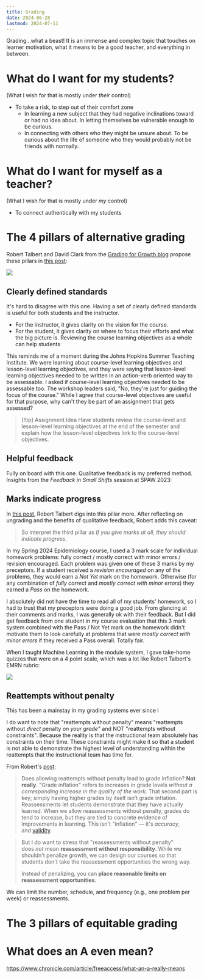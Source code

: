 ```yaml
---
title: Grading
date: 2024-06-28
lastmod: 2024-07-11
---
```


Grading...what a beast! It is an immense and complex topic that touches on learner motivation, what it means to be a good teacher, and everything in between.

# What do I want for my students?

(What I wish for that is mostly under *their* control)
- To take a risk, to step out of their comfort zone
    - In learning a new subject that they had negative inclinations toward or had no idea about. In letting themselves be vulnerable enough to be curious.
    - In connecting with others who they might be unsure about. To be curious about the life of someone who they would probably not be friends with normally.

# What do I want for myself as a teacher?

(What I wish for that is mostly under *my* control)
- To connect authentically with my students

# The 4 pillars of alternative grading

Robert Talbert and David Clark from the [Grading for Growth blog](https://gradingforgrowth.com) propose these pillars in [this post](https://gradingforgrowth.com/p/finding-common-ground-with-grading):

![](https://substackcdn.com/image/fetch/w_1456,c_limit,f_webp,q_auto:good,fl_progressive:steep/https%3A%2F%2Fbucketeer-e05bbc84-baa3-437e-9518-adb32be77984.s3.amazonaws.com%2Fpublic%2Fimages%2Ff7ba09f7-ec7d-4ebc-83d3-58cb389d731f_831x426.png)
## Clearly defined standards

It's hard to disagree with this one. Having a set of clearly defined standards is useful for both students and the instructor.
- For the instructor, it gives clarity on the vision for the course.
- For the student, it gives clarity on where to focus their efforts and what the big picture is. Reviewing the course learning objectives as a whole can help students 

This reminds me of a moment during the Johns Hopkins Summer Teaching Institute. We were learning about course-level learning objectives and lesson-level learning objectives, and they were saying that lesson-level learning objectives needed to be written in an action-verb oriented way to be assessable. I asked if course-level learning objectives needed to be assessable too. The workshop leaders said, "No, they're just for guiding the focus of the course." While I agree that course-level objectives are useful for that purpose, why can't they be part of an assignment that gets assessed?

> [!tip] Assignment Idea
> Have students review the course-level and lesson-level learning objectives at the end of the semester and explain how the lesson-level objectives link to the course-level objectives.

## Helpful feedback

Fully on board with this one. Qualitative feedback is my preferred method. Insights from the *Feedback in Small Shifts* session at SPAW 2023:

## Marks indicate progress

In [this post](https://gradingforgrowth.com/p/giving-marks-that-indicate-progress), Robert Talbert digs into this pillar more. After reflecting on ungrading and the benefits of qualitative feedback, Robert adds this caveat:

> So interpret the third pillar as _If you give marks at all, they should indicate progress._

In my Spring 2024 Epidemiology course, I used a 3 mark scale for individual homework problems: fully correct / mostly correct with minor errors / revision encouraged. Each problem was given one of these 3 marks by my preceptors. If a student received a *revision encouraged* on any of the problems, they would earn a *Not Yet* mark on the homework. Otherwise (for any combination of *fully correct* and *mostly correct with minor errors*) they earned a *Pass* on the homework.

I absolutely did not have the time to read all of my students' homework, so I had to trust that my preceptors were doing a good job. From glancing at their comments and marks, I was generally ok with their feedback. But I did get feedback from one student in my course evaluation that this 3 mark system combined with the Pass / Not Yet mark on the homework didn't motivate them to look carefully at problems that were *mostly correct with minor errors* if they received a Pass overall. Totally fair.

When I taught Machine Learning in the module system, I gave take-home quizzes that were on a 4 point scale, which was a lot like Robert Talbert's EMRN rubric:

![](https://substackcdn.com/image/fetch/w_1456,c_limit,f_webp,q_auto:good,fl_progressive:steep/https%3A%2F%2Fbucketeer-e05bbc84-baa3-437e-9518-adb32be77984.s3.amazonaws.com%2Fpublic%2Fimages%2F1ad61227-9d79-428d-8b5e-f5db5e83b24e_2087x1718.png)

## Reattempts without penalty

This has been a mainstay in my grading systems ever since I 

I do want to note that "reattempts without penalty" means "reattempts without *direct* penalty *on your grade*" and NOT "reattempts without constraints". Because the reality is that the instructional team absolutely has constraints on their time. These constraints might make it so that a student is not able to demonstrate the highest level of understanding within the reattempts that the instructional team has time for.

From Robert's [post](https://gradingforgrowth.com/p/the-heart-of-the-loop-reattempts):

> Does allowing reattempts without penalty lead to grade inflation? **Not really**. "Grade inflation" refers to increases in grade levels _without a corresponding increase in the quality of the work_. That second part is key; simply having higher grades by itself isn’t grade inflation. Reassessments let students demonstrate that they have actually learned. When we allow reassessments without penalty, grades do tend to increase, but they are tied to concrete evidence of improvements in learning. This isn't "inflation" — it's _accuracy_, and [validity](https://gradingforgrowth.com/p/moving-on-from-rigor?s=w).

> But I do want to stress that "reassessments without penalty" does _not_ mean **reassessment without responsibility**. While we shouldn't penalize growth, we can design our courses so that students don't take the reassessment opportunities the wrong way.
> 
> Instead of penalizing, you can **place reasonable limits on reassessment opportunities**.

We can limit the number, schedule, and frequency (e.g., one problem per week) or reassessments.

# The 3 pillars of equitable grading

# What does an A even mean?

https://www.chronicle.com/article/freeaccess/what-an-a-really-means
